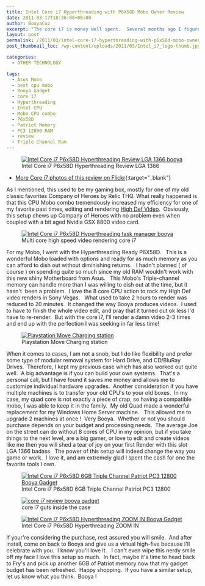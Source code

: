 ```yaml
---
title: Intel Core i7 Hyperthreading with P6X58D Mobo Owner Review
date: 2011-03-17T18:36:08+00:00
author: BooyaCuz
excerpt: "The core i7 is money well spent.  Several months ago I figured it was time to upgrade my Gaming desktop machine.4 CPU's rocking was certainly nice, but after upgrading to the Intel Core i7, with Hyperthreading enabled I realized I had been rolling old-school!"
layout: post
permalink: /2011/03/intel-core-i7-hyperthreading-with-p6x58d-mobo-owner-review.html
post_thumbnail_loc: /wp-content/uploads/2011/03/Intel_i7_logo-thumb.jpg

categories:
  - OTHER TECHNOLOGY

tags:
  - Asus Mobo
  - best cpu mobo
  - Booya Gadget
  - core i7
  - Hyperthreading
  - Intel CPU
  - Mobo CPU combo
  - P6x58D
  - Patriot Memory
  - PC3 12800 RAM
  - review
  - Triple Channel Ram
---
```

<figure>
	<a href="{{ site.cdn-url }}/wp-content/uploads/2011/03/Intel-Core-i7-P6x58D-Hyperthreading-Review-03.jpg">
    <img src="{{ site.cdn-url }}/wp-content/uploads/2011/03/Intel-Core-i7-P6x58D-Hyperthreading-Review-03-640.jpg" 
         alt="Intel Core i7 P6x58D Hyperthreading Review LGA 1366 booya" title="Intel Core i7 P6x58D Hyperthreading Review LGA 1366"></a>
	<figcaption>Intel Core i7 P6x58D Hyperthreading Review LGA 1366</figcaption>
</figure>

* [More Core i7 photos of this review on Flickr](https://www.flickr.com/photos/booyagadget/albums/72157626165524181){:target="_blank"}

As I mentioned, this used to be my gaming box, mostly for one of my old classic favorites Company of Heroes by Relic THQ. What really happened is that this CPU Mobo combo tremendously increased my efficiency for one of my favorite past times, editing and rendering <a title="HD Videos by Booya" href="http://www.youtube.com/user/BooyaGadget?feature=mhum" target="_blank">High Def Video</a>.  Obviously, this setup chews up Company of Heroes with no problem even when coupled with a bit aged Nvidia GSX 8800 video card.

<figure>
	<a href="{{ site.cdn-url }}/wp-content/uploads/2011/03/core-i7-hyperthreading-task-manager-booya-gadget.jpg">
    <img src="{{ site.cdn-url }}/wp-content/uploads/2011/03/core-i7-hyperthreading-task-manager-booya-gadget-640.jpg" 
         alt="Intel Core i7 P6x58D Hyperthreading task manager booya" title="Intel Core i7 P6x58D Hyperthreading task manager booya"></a>
	<figcaption>Multi core high speed video rendering core i7</figcaption>
</figure>
  
For my Mobo, I went with the Hyperthreading Ready P6X58D.   This is a wonderful Mobo loaded with options and ready for as much memory as you can afford to dish out without diminishing returns.   I hadn't planned ( of course ) on spending quite so much since my old RAM wouldn't work with this new shiny Motherboard from Asus.   This Mobo's Triple-channel memory can handle more than I was willing to dish out at the time, but it hasn't  been a problem.  I love the 8 core CPU action to rock my High Def video renders in Sony Vegas.   What used to take 2 hours to render was reduced to 20 minutes.  It changed the way Booya produces videos.  I used to have to finish the whole video edit, and pray that it turned out ok less I'd have to re-render.  But with the core i7, I'll render a damn video 2-3 times and end up with the perfection I was seeking in far less time!

<figure>
	<a href="{{ site.cdn-url }}/wp-content/uploads/2011/03/Intel-Core-i7-P6x58D-Hyperthreading-Review-07.jpg">
    <img src="{{ site.cdn-url }}/wp-content/uploads/2011/03/Intel-Core-i7-P6x58D-Hyperthreading-Review-07-640.jpg" 
         alt="Playstation Move Charging station" title="Playstation Move Charging station"></a>
	<figcaption>Playstation Move Charging station</figcaption>
</figure>
When it comes to cases, I am not a snob, but I do like flexibility and prefer some type of modular removal system for Hard Drive, and CD/BluRay Drives.  Therefore, I kept my previous case which has also worked out quite well.  A big advantage is if you can build your own systems.  That's a personal call, but I have found it saves me money and allows me to customize individual hardware upgrades.  Another consideration if you have multiple machines is to transfer your old CPU's to your old boxes.  In my case, my quad core is not exactly a piece of crap, so having a compatible mobo, I was able to keep it in the family.  My old Quad made a wonderful replacement for my Windows Home Server machine.   This allowed me to upgrade 2 machines at once !  Very Booya.  Whether or not you should purchase depends on your budget and processing needs.  The average Joe on the street can do without 8 cores of CPU in my opinion, but if you take things to the next level, are a big gamer, or love to edit and create videos like me then you will shed a tear of joy on your first Render with this slot LGA 1366 badass.  The power of this setup will indeed change the way you game or work.  I love it, and am extremely glad I spent the cash for one the favorite tools I own.

<figure>
	<a href="{{ site.cdn-url }}/wp-content/uploads/2011/03/Intel-Core-i7-P6x58D-Hyperthreading-Review-06.jpg">
    <img src="{{ site.cdn-url }}/wp-content/uploads/2011/03/Intel-Core-i7-P6x58D-Hyperthreading-Review-06-640.jpg" 
         alt="Intel Core i7 P6x58D 6GB Triple Channel Patriot PC3 12800 Booya Gadget" title="Triple Channel Patriot PC3 12800"></a>
	<figcaption>Intel Core i7 P6x58D 6GB Triple Channel Patriot PC3 12800</figcaption>
</figure>

<figure>
	<a href="{{ site.cdn-url }}/wp-content/uploads/2011/03/Intel-Core-i7-P6x58D-Hyperthreading-Review-05.jpg">
    <img src="{{ site.cdn-url }}/wp-content/uploads/2011/03/Intel-Core-i7-P6x58D-Hyperthreading-Review-05-640.jpg" 
         alt="core i7 review booya gadget" title="core i7 guts inside the case"></a>
	<figcaption>core i7 guts inside the case</figcaption>
</figure>

<figure>
	<a href="{{ site.cdn-url }}/wp-content/uploads/2011/03/Intel-Core-i7-P6x58D-Hyperthreading-Review-02.jpg">
    <img src="{{ site.cdn-url }}/wp-content/uploads/2011/03/Intel-Core-i7-P6x58D-Hyperthreading-Review-02-640.jpg" 
         alt="Intel Core i7 P6x58D Hyperthreading ZOOM IN Booya Gadget" title="Intel Core i7 P6x58D Hyperthreading ZOOM IN"></a>
	<figcaption>Intel Core i7 P6x58D Hyperthreading ZOOM IN</figcaption>
</figure>
If your're considering the purchase, rest assured you will smile.  And after install, come on back to Booya and give us a virtual high-five because I'll celebrate with you.  I know you'll love it.   I can't even wipe this nerdy smile off my face I love this setup so much.  In fact, maybe it's time to head back to Fry's and pick up another 6GB of Patriot memory now that my gadget budget has been refreshed.  Happy shopping.  If you have a similar setup, let us know what you think.  Booya !
